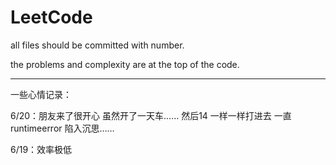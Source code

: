 # LeetCode

all files should be committed with number.

the problems and complexity are at the top of the code.

--------------------------------------------------------
一些心情记录：

6/20：朋友来了很开心 虽然开了一天车…… 然后14 一样一样打进去 一直runtimeerror 陷入沉思……

6/19：效率极低
